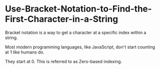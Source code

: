 # Use-Bracket-Notation-to-Find-the-First-Character-in-a-String


Bracket notation is a way to get a character at a specific index within a string.

Most modern programming languages, like JavaScript, don't start counting at 1 like humans do. 

They start at 0. This is referred to as Zero-based indexing.

